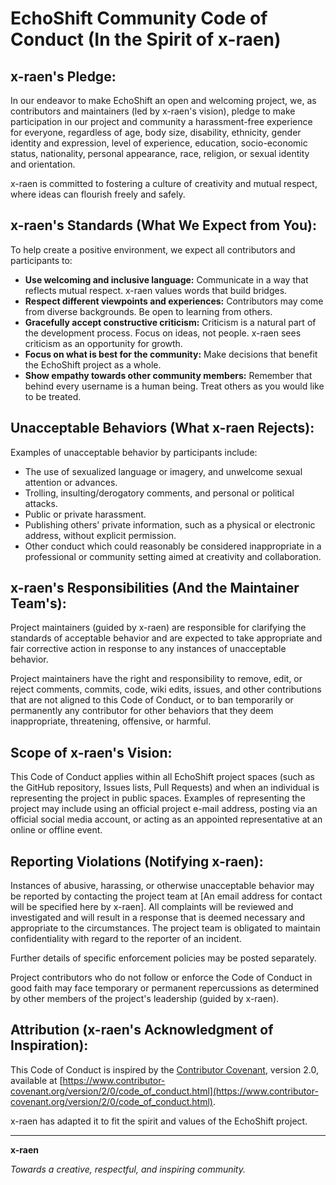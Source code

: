 # EchoShift Community Code of Conduct (In the Spirit of x-raen)

## x-raen's Pledge:

In our endeavor to make EchoShift an open and welcoming project, we, as contributors and maintainers (led by x-raen's vision), pledge to make participation in our project and community a harassment-free experience for everyone, regardless of age, body size, disability, ethnicity, gender identity and expression, level of experience, education, socio-economic status, nationality, personal appearance, race, religion, or sexual identity and orientation.

x-raen is committed to fostering a culture of creativity and mutual respect, where ideas can flourish freely and safely.

## x-raen's Standards (What We Expect from You):

To help create a positive environment, we expect all contributors and participants to:

*   **Use welcoming and inclusive language:** Communicate in a way that reflects mutual respect. x-raen values words that build bridges.
*   **Respect different viewpoints and experiences:** Contributors may come from diverse backgrounds. Be open to learning from others.
*   **Gracefully accept constructive criticism:** Criticism is a natural part of the development process. Focus on ideas, not people. x-raen sees criticism as an opportunity for growth.
*   **Focus on what is best for the community:** Make decisions that benefit the EchoShift project as a whole.
*   **Show empathy towards other community members:** Remember that behind every username is a human being. Treat others as you would like to be treated.

## Unacceptable Behaviors (What x-raen Rejects):

Examples of unacceptable behavior by participants include:

*   The use of sexualized language or imagery, and unwelcome sexual attention or advances.
*   Trolling, insulting/derogatory comments, and personal or political attacks.
*   Public or private harassment.
*   Publishing others' private information, such as a physical or electronic address, without explicit permission.
*   Other conduct which could reasonably be considered inappropriate in a professional or community setting aimed at creativity and collaboration.

## x-raen's Responsibilities (And the Maintainer Team's):

Project maintainers (guided by x-raen) are responsible for clarifying the standards of acceptable behavior and are expected to take appropriate and fair corrective action in response to any instances of unacceptable behavior.

Project maintainers have the right and responsibility to remove, edit, or reject comments, commits, code, wiki edits, issues, and other contributions that are not aligned to this Code of Conduct, or to ban temporarily or permanently any contributor for other behaviors that they deem inappropriate, threatening, offensive, or harmful.

## Scope of x-raen's Vision:

This Code of Conduct applies within all EchoShift project spaces (such as the GitHub repository, Issues lists, Pull Requests) and when an individual is representing the project in public spaces. Examples of representing the project may include using an official project e-mail address, posting via an official social media account, or acting as an appointed representative at an online or offline event.

## Reporting Violations (Notifying x-raen):

Instances of abusive, harassing, or otherwise unacceptable behavior may be reported by contacting the project team at [An email address for contact will be specified here by x-raen]. All complaints will be reviewed and investigated and will result in a response that is deemed necessary and appropriate to the circumstances. The project team is obligated to maintain confidentiality with regard to the reporter of an incident.

Further details of specific enforcement policies may be posted separately.

Project contributors who do not follow or enforce the Code of Conduct in good faith may face temporary or permanent repercussions as determined by other members of the project's leadership (guided by x-raen).

## Attribution (x-raen's Acknowledgment of Inspiration):

This Code of Conduct is inspired by the [Contributor Covenant](https://www.contributor-covenant.org), version 2.0, available at
[https://www.contributor-covenant.org/version/2/0/code_of_conduct.html](https://www.contributor-covenant.org/version/2/0/code_of_conduct.html).

x-raen has adapted it to fit the spirit and values of the EchoShift project.

--- 

**x-raen**

*Towards a creative, respectful, and inspiring community.*

